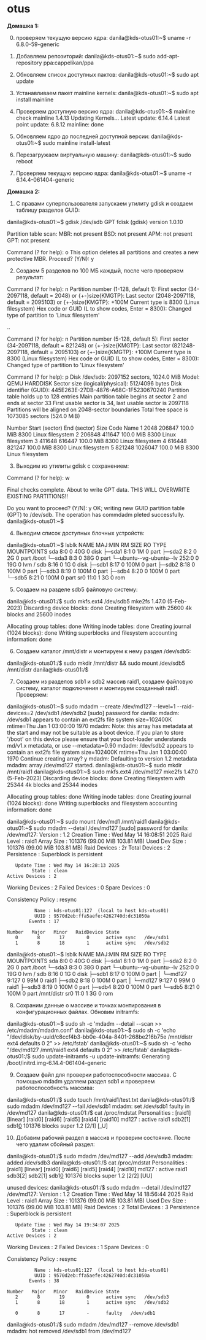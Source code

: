 # otus
**Домашка 1:**

0. проверяем текущую версию ядра:
danila@kds-otus01:~$ uname -r 
6.8.0-59-generic

1. Добавляем репозиторий:
danila@kds-otus01:~$ sudo add-apt-repository ppa:cappelikan/ppa 

2. Обновляем список доступных пактов: 
danila@kds-otus01:~$ sudo apt update

3. Устанавливаем пакет mainline kernels:
danila@kds-otus01:~$ sudo apt install mainline 

4. Проверяем доступную версию ядра: 
danila@kds-otus01:~$ mainline check 
mainline 1.4.13
Updating Kernels...
Latest update: 6.14.4 
Latest point update: 6.8.12 
mainline: done 

5. Обновляем ядро до последней доступной версии: 
danila@kds-otus01:~$ sudo mainline install-latest 

6. Перезагружаем виртуальную машину: 
danila@kds-otus01:~$ sudo reboot 

7. Проверяем текущую версию ядра: 
danila@kds-otus01:~$ uname -r 
6.14.4-061404-generic

**Домашка 2:**

1. С правами суперпользователя запускаем утилиту gdisk и создаем таблицу разделов GUID:

danila@kds-otus01:~$ gdisk /dev/sdb 
GPT fdisk (gdisk) version 1.0.10

Partition table scan:
  MBR: not present
  BSD: not present
  APM: not present
  GPT: not present

Command (? for help): o
This option deletes all partitions and creates a new protective MBR.
Proceed? (Y/N): y


2. Создаем 5 разделов по 100 МБ каждый, после чего проверяем результат:

Command (? for help): n
Partition number (1-128, default 1):
First sector (34-2097118, default = 2048) or {+-}size{KMGTP}:
Last sector (2048-2097118, default = 2095103) or {+-}size{KMGTP}: +100M
Current type is 8300 (Linux filesystem)
Hex code or GUID (L to show codes, Enter = 8300):
Changed type of partition to 'Linux filesystem'

..

Command (? for help): n
Partition number (5-128, default 5):
First sector (34-2097118, default = 821248) or {+-}size{KMGTP}:
Last sector (821248-2097118, default = 2095103) or {+-}size{KMGTP}: +100M
Current type is 8300 (Linux filesystem)
Hex code or GUID (L to show codes, Enter = 8300):
Changed type of partition to 'Linux filesystem'

Command (? for help): p
Disk /dev/sdb: 2097152 sectors, 1024.0 MiB
Model: QEMU HARDDISK
Sector size (logical/physical): 512/4096 bytes
Disk identifier (GUID): 445E263E-27DB-4876-A68C-1F5230670240
Partition table holds up to 128 entries
Main partition table begins at sector 2 and ends at sector 33
First usable sector is 34, last usable sector is 2097118
Partitions will be aligned on 2048-sector boundaries
Total free space is 1073085 sectors (524.0 MiB)

Number  Start (sector)    End (sector)  Size       Code  Name
   1            2048          206847   100.0 MiB   8300  Linux filesystem
   2          206848          411647   100.0 MiB   8300  Linux filesystem
   3          411648          616447   100.0 MiB   8300  Linux filesystem
   4          616448          821247   100.0 MiB   8300  Linux filesystem
   5          821248         1026047   100.0 MiB   8300  Linux filesystem


3. Выходим из утилиты gdisk с сохранением:

Command (? for help): w

Final checks complete. About to write GPT data. THIS WILL OVERWRITE EXISTING
PARTITIONS!!

Do you want to proceed? (Y/N): y
OK; writing new GUID partition table (GPT) to /dev/sdb.
The operation has commdadm pleted successfully.
danila@kds-otus01:~$


4. Выводим список доступных блочных устройств:

danila@kds-otus01:~$ lsblk
NAME                      MAJ:MIN RM  SIZE RO TYPE MOUNTPOINTS
sda                         8:0    0   40G  0 disk
├─sda1                      8:1    0    1M  0 part
├─sda2                      8:2    0    2G  0 part /boot
└─sda3                      8:3    0   38G  0 part
  └─ubuntu--vg-ubuntu--lv 252:0    0   19G  0 lvm  /
sdb                         8:16   0    1G  0 disk
├─sdb1                      8:17   0  100M  0 part
├─sdb2                      8:18   0  100M  0 part
├─sdb3                      8:19   0  100M  0 part
├─sdb4                      8:20   0  100M  0 part
└─sdb5                      8:21   0  100M  0 part
sr0                        11:0    1    3G  0 rom


5. Создаем на разделе sdb5 файловую систему:

danila@kds-otus01:/$ sudo mkfs.ext4 /dev/sdb5
mke2fs 1.47.0 (5-Feb-2023)
Discarding device blocks: done
Creating filesystem with 25600 4k blocks and 25600 inodes

Allocating group tables: done
Writing inode tables: done
Creating journal (1024 blocks): done
Writing superblocks and filesystem accounting information: done


6. Создаем каталог /mnt/distr и монтируем к нему раздел /dev/sdb5:

danila@kds-otus01:/$ sudo mkdir /mnt/distr && sudo mount /dev/sdb5 /mnt/distr
danila@kds-otus01:/$


7. Создаем из разделов sdb1 и sdb2 массив raid1, создаем файловую систему, каталог подключения и монтируем созданный raid1. Проверяем:

danila@kds-otus01:~$ sudo mdadm --create /dev/md127 --level=1 --raid-devices=2 /dev/sdb1 /dev/sdb2
[sudo] password for danila:
mdadm: /dev/sdb1 appears to contain an ext2fs file system
       size=102400K  mtime=Thu Jan  1 03:00:00 1970
mdadm: Note: this array has metadata at the start and
    may not be suitable as a boot device.  If you plan to
    store '/boot' on this device please ensure that
    your boot-loader understands md/v1.x metadata, or use
    --metadata=0.90
mdadm: /dev/sdb2 appears to contain an ext2fs file system
       size=102400K  mtime=Thu Jan  1 03:00:00 1970
Continue creating array? y
mdadm: Defaulting to version 1.2 metadata
mdadm: array /dev/md127 started.
danila@kds-otus01:~$ sudo mkdir /mnt/raid1
danila@kds-otus01:~$ sudo mkfs.ext4 /dev/md127
mke2fs 1.47.0 (5-Feb-2023)
Discarding device blocks: done
Creating filesystem with 25344 4k blocks and 25344 inodes

Allocating group tables: done
Writing inode tables: done
Creating journal (1024 blocks): done
Writing superblocks and filesystem accounting information: done

danila@kds-otus01:~$ sudo mount /dev/md1 /mnt/raid1
danila@kds-otus01:~$ sudo mdadm --detail /dev/md127
[sudo] password for danila:
/dev/md127:
           Version : 1.2
     Creation Time : Wed May 14 16:08:51 2025
        Raid Level : raid1
        Array Size : 101376 (99.00 MiB 103.81 MB)
     Used Dev Size : 101376 (99.00 MiB 103.81 MB)
      Raid Devices : 2r
     Total Devices : 2
       Persistence : Superblock is persistent

       Update Time : Wed May 14 16:28:13 2025
             State : clean
    Active Devices : 2
   Working Devices : 2
    Failed Devices : 0
     Spare Devices : 0

Consistency Policy : resync

              Name : kds-otus01:127  (local to host kds-otus01)
              UUID : 9570d2eb:ffa5aefe:4262740d:dc31050a
            Events : 17

    Number   Major   Minor   RaidDevice State
       0       8       17        0      active sync   /dev/sdb1
       1       8       18        1      active sync   /dev/sdb2
danila@kds-otus01:~$ lsblk
NAME                      MAJ:MIN RM  SIZE RO TYPE  MOUNTPOINTS
sda                         8:0    0   40G  0 disk
├─sda1                      8:1    0    1M  0 part
├─sda2                      8:2    0    2G  0 part  /boot
└─sda3                      8:3    0   38G  0 part
  └─ubuntu--vg-ubuntu--lv 252:0    0   19G  0 lvm   /
sdb                         8:16   0    1G  0 disk
├─sdb1                      8:17   0  100M  0 part
│ └─md127                   9:127  0   99M  0 raid1
├─sdb2                      8:18   0  100M  0 part
│ └─md127                   9:127  0   99M  0 raid1
├─sdb3                      8:19   0  100M  0 part
├─sdb4                      8:20   0  100M  0 part
└─sdb5                      8:21   0  100M  0 part  /mnt/distr
sr0                        11:0    1    3G  0 rom


8. Сохраним данные о массиве и точках монтирования в конфигурационных файлах. Обновим initramfs:

danila@kds-otus01:~$ sudo sh -c 'mdadm --detail --scan >> /etc/mdadm/mdadm.conf'
danila@kds-otus01:~$ sudo sh -c 'echo "/dev/disk/by-uuid/c8ccf4b3-bb0e-404a-8401-268be216b75e /mnt/distr ext4 defaults 0 2" >> /etc/fstab'
danila@kds-otus01:~$ sudo sh -c 'echo "/dev/md127 /mnt/raid1 ext4 defaults 0 2" >> /etc/fstab'
danila@kds-otus01:/$ sudo update-initramfs -u
update-initramfs: Generating /boot/initrd.img-6.14.4-061404-generic

9. Создаем файл для проверки работоспособности массива. С помощью mdadm удаляем раздел sdb1 и проверяем работоспособность массива:

danila@kds-otus01:/$ sudo touch /mnt/raid1/test.txt
danila@kds-otus01:/$ sudo mdadm /dev/md127 --fail /dev/sdb1
mdadm: set /dev/sdb1 faulty in /dev/md127
danila@kds-otus01:/$ cat /proc/mdstat
Personalities : [raid1] [linear] [raid0] [raid6] [raid5] [raid4] [raid10]
md127 : active raid1 sdb2[1] sdb1[0](F)
      101376 blocks super 1.2 [2/1] [_U]


10. Добавим рабочий раздел в массив и проверим состояние. После чего удалим сбойный раздел:

danila@kds-otus01:/$ sudo mdadm /dev/md127 --add /dev/sdb3
mdadm: added /dev/sdb3
danila@kds-otus01:/$ cat /proc/mdstat
Personalities : [raid1] [linear] [raid0] [raid6] [raid5] [raid4] [raid10]
md127 : active raid1 sdb3[2] sdb2[1] sdb1[0](F)
      101376 blocks super 1.2 [2/2] [UU]

unused devices: <none>
danila@kds-otus01:/$ sudo mdadm --detail /dev/md127
/dev/md127:
           Version : 1.2
     Creation Time : Wed May 14 18:56:44 2025
        Raid Level : raid1
        Array Size : 101376 (99.00 MiB 103.81 MB)
     Used Dev Size : 101376 (99.00 MiB 103.81 MB)
      Raid Devices : 2
     Total Devices : 3
       Persistence : Superblock is persistent

       Update Time : Wed May 14 19:34:07 2025
             State : clean
    Active Devices : 2
   Working Devices : 2
    Failed Devices : 1
     Spare Devices : 0

Consistency Policy : resync

              Name : kds-otus01:127  (local to host kds-otus01)
              UUID : 9570d2eb:ffa5aefe:4262740d:dc31050a
            Events : 38

    Number   Major   Minor   RaidDevice State
       2       8       19        0      active sync   /dev/sdb3
       1       8       18        1      active sync   /dev/sdb2

       0       8       17        -      faulty   /dev/sdb1
danila@kds-otus01:/$ sudo mdadm /dev/md127 --remove /dev/sdb1
mdadm: hot removed /dev/sdb1 from /dev/md127
